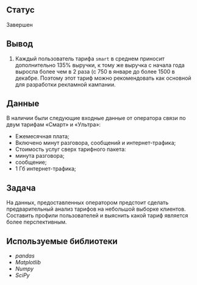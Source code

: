 ## Статус

Завершен

## Вывод

1. Каждый пользователь тарифа `smart` в среднем приносит дополнительно 135% выручки, к тому же выручка с начала года выросла более чем в 2 раза (с 750 в январе до более 1500 в декабре. Поэтому этот тариф можно рекомендовать как основной для разработки рекламной кампании.

## Данные

В наличии были следующие входные данные от оператора связи по двум тарифам «Смарт» и «Ультра»:

  - Ежемесячная плата;
  - Включено минут разговора, сообщений и интернет-трафика;
  - Стоимость услуг сверх тарифного пакета:
   - минута разговора;
   - сообщение;
   - 1 Гб интернет-трафика;

## Задача

На  данных, предоставленных оператором предстоит сделать предварительный анализ тарифов на небольшой выборке клиентов. Составить профили пользователей и выяснить какой тариф является более перспективным.

## Используемые библиотеки

* *pandas*
* *Matplotlib*
* *Numpy*
* *SciPy*
